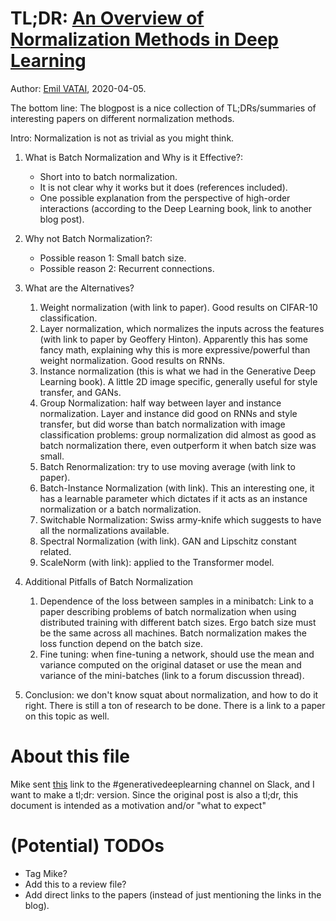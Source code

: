 # TL;DR: [An Overview of Normalization Methods in Deep Learning](https://mlexplained.com/2018/11/30/an-overview-of-normalization-methods-in-deep-learning/)

Author: [Emil VATAI](https://github.com/vatai), 2020-04-05.

The bottom line: The blogpost is a nice collection of TL;DRs/summaries
of interesting papers on different normalization methods.

Intro: Normalization is not as trivial as you might think.

1. What is Batch Normalization and Why is it Effective?:

   - Short into to batch normalization.
   - It is not clear why it works but it does (references included).
   - One possible explanation from the perspective of high-order
     interactions (according to the Deep Learning book, link to another blog post).

2. Why not Batch Normalization?:

   - Possible reason 1: Small batch size.
   - Possible reason 2: Recurrent connections.

3. What are the Alternatives?

   1. Weight normalization (with link to paper).  Good results on
      CIFAR-10 classification.
   2. Layer normalization, which normalizes the inputs across the
      features (with link to paper by Geoffery Hinton). Apparently
      this has some fancy math, explaining why this is more
      expressive/powerful than weight normalization. Good results on RNNs.
   3. Instance normalization (this is what we had in the Generative
      Deep Learning book). A little 2D image specific, generally
      useful for style transfer, and GANs.
   4. Group Normalization: half way between layer and instance
      normalization. Layer and instance did good on RNNs and style
      transfer, but did worse than batch normalization with image
      classification problems: group normalization did almost as
      good as batch normalization there, even outperform it when
      batch size was small.
   5. Batch Renormalization: try to use moving average (with link to
      paper).
   6. Batch-Instance Normalization (with link). This an interesting
      one, it has a learnable parameter which dictates if it acts as
      an instance normalization or a batch normalization.
   7. Switchable Normalization: Swiss army-knife which suggests to
      have all the normalizations available.
   8. Spectral Normalization (with link). GAN and Lipschitz constant
      related.
   9. ScaleNorm (with link): applied to the Transformer model.

4. Additional Pitfalls of Batch Normalization

   1. Dependence of the loss between samples in a minibatch: Link to a
      paper describing problems of batch normalization when using
      distributed training with different batch sizes. Ergo batch size
      must be the same across all machines. Batch normalization makes
      the loss function depend on the batch size.
   2. Fine tuning: when fine-tuning a network, should use the mean and
      variance computed on the original dataset or use the mean and
      variance of the mini-batches (link to a forum discussion
      thread).

5. Conclusion: we don't know squat about normalization, and how to do
   it right. There is still a ton of research to be done. There is a
   link to a paper on this topic as well.

# About this file
Mike sent
[this](https://mlexplained.com/2018/11/30/an-overview-of-normalization-methods-in-deep-learning/)
link to the #generativedeeplearning channel on Slack, and I want to
make a tl;dr: version. Since the original post is also a tl;dr, this
document is intended as a motivation and/or "what to expect"

# (Potential) TODOs

- Tag Mike?
- Add this to a review file?
- Add direct links to the papers (instead of just mentioning the links
  in the blog).
